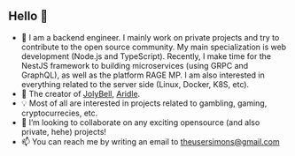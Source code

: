 ## Hello 👋

- 🔭 I am a backend engineer. I mainly work on private projects and try to contribute to the open source community. My main specialization is web development (Node.js and TypeScript). Recently, I make time for the NestJS framework to building microservices (using GRPC and GraphQL), as well as the platform RAGE MP. I am also interested in everything related to the server side (Linux, Docker, K8S, etc).
- 💫 The creator of [JolyBell](https://jolybell.com), [Aridle](https://vk.com/aridle).
- 💡 Most of all are interested in projects related to gambling, gaming, cryptocurrecies, etc.
- 🍁 I’m looking to collaborate on any exciting opensource (and also private, hehe) projects!
- 📫 You can reach me by writing an email to [theusersimons@gmail.com](mailto:theusersimons@gmail.com)
